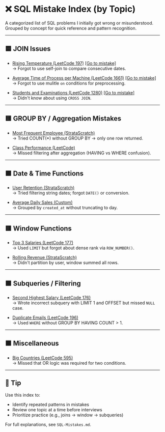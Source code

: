 # ❌ SQL Mistake Index (by Topic)

A categorized list of SQL problems I initially got wrong or misunderstood.  
Grouped by concept for quick reference and pattern recognition.

---

## 🟦 JOIN Issues

- [Rising Temperature (LeetCode 197)](https://leetcode.com/problems/rising-temperature/) [[Go to mistake]](SQL-Mistakes.md#-1-problem-rising-temperature-leetcode-197)  
  → Forgot to use self-join to compare consecutive dates.
  

- [Average Time of Process per Machine (LeetCode 1661)](https://leetcode.com/problems/average-time-of-process-per-machine/description/?envType=study-plan-v2&envId=top-sql-50) [[Go to mistake]](SQL-Mistakes.md#-2-problem-average-time-of-process-per-machine-leetcode-1661)  
  → Forgot to use mulitle `on` conditions for preprocessing.

- [Students and Examinations (LeetCode 1280)](https://leetcode.com/problems/students-and-examinations/description/?envType=study-plan-v2&envId=top-sql-50) [[Go to mistake]](SQL-Mistakes.md#-3-problem-students-and-examinations-leetcode-1280)  
  → Didn't know about using `CROSS JOIN`.

---

## 🟨 GROUP BY / Aggregation Mistakes

- [Most Frequent Employee (StrataScratch)](https://platform.stratascratch.com/coding/9782/find-the-most-frequent-employees)  
  → Tried COUNT(*) without GROUP BY → only one row returned.

- [Class Performance (LeetCode)](https://leetcode.com/problems/classes-more-than-5-students/)  
  → Missed filtering after aggregation (HAVING vs WHERE confusion).

---

## 🟪 Date & Time Functions

- [User Retention (StrataScratch)](https://platform.stratascratch.com/coding/9632/user-retention)  
  → Tried filtering string dates; forgot `DATE()` or conversion.

- [Average Daily Sales (Custom)](https://platform.stratascratch.com/coding/12345/avg-daily-sales)  
  → Grouped by `created_at` without truncating to day.

---

## 🟥 Window Functions

- [Top 3 Salaries (LeetCode 177)](https://leetcode.com/problems/nth-highest-salary/)  
  → Used `LIMIT` but forgot about dense rank via `ROW_NUMBER()`.

- [Rolling Revenue (StrataScratch)](https://platform.stratascratch.com/coding/10145/rolling-revenue)  
  → Didn't partition by user, window summed all rows.

---

## 🟩 Subqueries / Filtering

- [Second Highest Salary (LeetCode 176)](https://leetcode.com/problems/second-highest-salary/)  
  → Wrote incorrect subquery with LIMIT 1 and OFFSET but missed `NULL` case.

- [Duplicate Emails (LeetCode 196)](https://leetcode.com/problems/duplicate-emails/)  
  → Used `WHERE` without GROUP BY HAVING COUNT > 1.

---

## 🟫 Miscellaneous

- [Big Countries (LeetCode 595)](https://leetcode.com/problems/big-countries/)  
  → Missed that OR logic was required for two conditions.

---

## 🧠 Tip
Use this index to:
- Identify repeated patterns in mistakes
- Review one topic at a time before interviews
- Prioritize practice (e.g., joins → window → subqueries)

For full explanations, see `SQL-Mistakes.md`.
